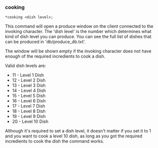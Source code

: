 ### cooking
```
*cooking <dish level>;
```

This command will open a produce window on the client connected to the invoking
character. The 'dish level' is the number which determines what kind of dish
level you can produce. You can see the full list of dishes that can be produced in
'db/produce_db.txt'.

The window will be shown empty if the invoking character does not have enough of
the required incredients to cook a dish.

Valid dish levels are:

* 11 - Level 1 Dish
* 12 - Level 2 Dish
* 13 - Level 3 Dish
* 14 - Level 4 Dish
* 15 - Level 5 Dish
* 16 - Level 6 Dish
* 17 - Level 7 Dish
* 18 - Level 8 Dish
* 19 - Level 9 Dish
* 20 - Level 10 Dish

Although it's required to set a dish level, it doesn't matter if you set it to 1
and you want to cook a level 10 dish, as long as you got the required incredients
to cook the dish the command works.
